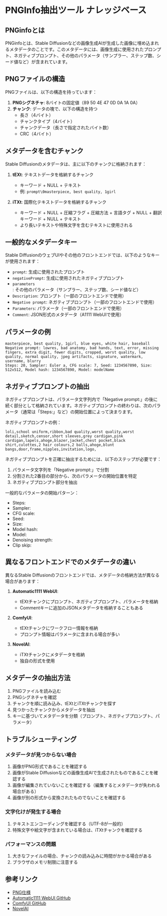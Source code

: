 # PNGInfo抽出ツール ナレッジベース

## PNGinfoとは

PNGinfoとは、Stable Diffusionなどの画像生成AIが生成した画像に埋め込まれるメタデータのことです。このメタデータには、画像生成に使用されたプロンプト、ネガティブプロンプト、その他のパラメータ（サンプラー、ステップ数、シード値など）が含まれています。

## PNGファイルの構造

PNGファイルは、以下の構造を持っています：

1. **PNGシグネチャ**: 8バイトの固定値（89 50 4E 47 0D 0A 1A 0A）
2. **チャンク**: データの塊で、以下の構造を持つ
   - 長さ（4バイト）
   - チャンクタイプ（4バイト）
   - チャンクデータ（長さで指定されたバイト数）
   - CRC（4バイト）

## メタデータを含むチャンク

Stable Diffusionのメタデータは、主に以下のチャンクに格納されます：

1. **tEXt**: テキストデータを格納するチャンク
   - キーワード + NULL + テキスト
   - 例: `prompt\0masterpiece, best quality, 1girl`

2. **iTXt**: 国際化テキストデータを格納するチャンク
   - キーワード + NULL + 圧縮フラグ + 圧縮方法 + 言語タグ + NULL + 翻訳キーワード + NULL + テキスト
   - より長いテキストや特殊文字を含むテキストに使用される

## 一般的なメタデータキー

Stable DiffusionのウェブUIやその他のフロントエンドでは、以下のようなキーが使用されます：

- `prompt`: 生成に使用されたプロンプト
- `negativePrompt`: 生成に使用されたネガティブプロンプト
- `parameters`: その他のパラメータ（サンプラー、ステップ数、シード値など）
- `Description`: プロンプト（一部のフロントエンドで使用）
- `Negative prompt`: ネガティブプロンプト（一部のフロントエンドで使用）
- `Parameters`: パラメータ（一部のフロントエンドで使用）
- `Comment`: JSON形式のメタデータ（A1111 WebUIで使用）

## パラメータの例

```
masterpiece, best quality, 1girl, blue eyes, white hair, baseball
Negative prompt: lowres, bad anatomy, bad hands, text, error, missing fingers, extra digit, fewer digits, cropped, worst quality, low quality, normal quality, jpeg artifacts, signature, watermark, username, blurry
Steps: 20, Sampler: Euler a, CFG scale: 7, Seed: 1234567890, Size: 512x512, Model hash: 1234567890, Model: modelName
```

## ネガティブプロンプトの抽出

ネガティブプロンプトは、パラメータ文字列内で「Negative prompt:」の後に続く部分として格納されています。ネガティブプロンプトの終わりは、次のパラメータ（通常は「Steps:」など）の開始位置によって決まります。

ネガティブプロンプトの例：
```
loli,school uniform,ribbon,bad quality,worst quality,worst detail,sketch,censor,short sleeves,grey cardigan,pink cardigan,lapels,ahoge,blazer,jacket,chest pocket,black shirt,culottes,2 hair colours,2 balls,ahoge,blunt bangs,door,frame,nipples,invitation,logo,
```

ネガティブプロンプトを正確に抽出するためには、以下のステップが必要です：

1. パラメータ文字列を「Negative prompt:」で分割
2. 分割された2番目の部分から、次のパラメータの開始位置を特定
3. ネガティブプロンプト部分を抽出

一般的なパラメータの開始パターン：
- Steps:
- Sampler:
- CFG scale:
- Seed:
- Size:
- Model hash:
- Model:
- Denoising strength:
- Clip skip:

## 異なるフロントエンドでのメタデータの違い

異なるStable Diffusionのフロントエンドでは、メタデータの格納方法が異なる場合があります：

1. **Automatic1111 WebUI**: 
   - tEXtチャンクにプロンプト、ネガティブプロンプト、パラメータを格納
   - Commentキーに追加のJSONメタデータを格納することもある

2. **ComfyUI**:
   - tEXtチャンクにワークフロー情報を格納
   - プロンプト情報はパラメータに含まれる場合が多い

3. **NovelAI**:
   - iTXtチャンクにメタデータを格納
   - 独自の形式を使用

## メタデータの抽出方法

1. PNGファイルを読み込む
2. PNGシグネチャを確認
3. チャンクを順に読み込み、tEXtとiTXtチャンクを探す
4. 見つかったチャンクからメタデータを抽出
5. キーに基づいてメタデータを分類（プロンプト、ネガティブプロンプト、パラメータ）

## トラブルシューティング

### メタデータが見つからない場合

1. 画像がPNG形式であることを確認する
2. 画像がStable Diffusionなどの画像生成AIで生成されたものであることを確認する
3. 画像が編集されていないことを確認する（編集するとメタデータが失われる場合がある）
4. 画像が別の形式から変換されたものでないことを確認する

### 文字化けが発生する場合

1. テキストエンコーディングを確認する（UTF-8が一般的）
2. 特殊文字や絵文字が含まれている場合は、iTXtチャンクを確認する

### パフォーマンスの問題

1. 大きなファイルの場合、チャンクの読み込みに時間がかかる場合がある
2. ブラウザのメモリ制限に注意する

## 参考リンク

- [PNG仕様](http://www.libpng.org/pub/png/spec/1.2/PNG-Contents.html)
- [Automatic1111 WebUI GitHub](https://github.com/AUTOMATIC1111/stable-diffusion-webui)
- [ComfyUI GitHub](https://github.com/comfyanonymous/ComfyUI)
- [NovelAI](https://novelai.net/) 